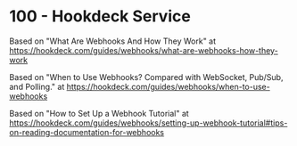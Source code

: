 # 100 - Hookdeck Service

Based on "What Are Webhooks And How They Work" at https://hookdeck.com/guides/webhooks/what-are-webhooks-how-they-work

Based on "When to Use Webhooks? Compared with WebSocket, Pub/Sub, and Polling." at https://hookdeck.com/guides/webhooks/when-to-use-webhooks

Based on "How to Set Up a Webhook Tutorial" at https://hookdeck.com/guides/webhooks/setting-up-webhook-tutorial#tips-on-reading-documentation-for-webhooks

